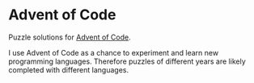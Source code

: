 # Advent of Code

Puzzle solutions for [Advent of Code](https://adventofcode.com/).

I use Advent of Code as a chance to experiment and learn new programming languages. Therefore puzzles of different years are likely completed with different languages.

